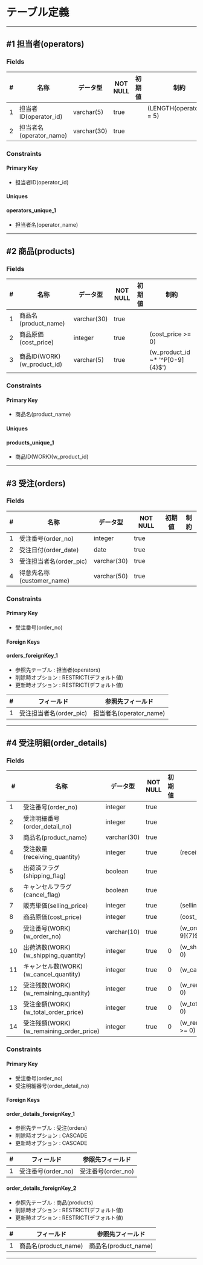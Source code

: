 # テーブル定義

----------

## #1 担当者(operators)

### Fields

| # | 名称 | データ型 | NOT NULL | 初期値 | 制約 |
| -- | -- | -- | -- | -- | -- |
| 1 | 担当者ID(operator_id) | varchar(5) | true |  | (LENGTH(operator_id) = 5) |
| 2 | 担当者名(operator_name) | varchar(30) | true |  |  |

### Constraints

#### Primary Key

* 担当者ID(operator_id)

#### Uniques

#### operators_unique_1

* 担当者名(operator_name)

----------

## #2 商品(products)

### Fields

| # | 名称 | データ型 | NOT NULL | 初期値 | 制約 |
| -- | -- | -- | -- | -- | -- |
| 1 | 商品名(product_name) | varchar(30) | true |  |  |
| 2 | 商品原価(cost_price) | integer | true |  | (cost_price >= 0) |
| 3 | 商品ID(WORK)(w_product_id) | varchar(5) | true |  | (w_product_id ~* '^P[0-9]{4}$') |

### Constraints

#### Primary Key

* 商品名(product_name)

#### Uniques

#### products_unique_1

* 商品ID(WORK)(w_product_id)

----------

## #3 受注(orders)

### Fields

| # | 名称 | データ型 | NOT NULL | 初期値 | 制約 |
| -- | -- | -- | -- | -- | -- |
| 1 | 受注番号(order_no) | integer | true |  |  |
| 2 | 受注日付(order_date) | date | true |  |  |
| 3 | 受注担当者名(order_pic) | varchar(30) | true |  |  |
| 4 | 得意先名称(customer_name) | varchar(50) | true |  |  |

### Constraints

#### Primary Key

* 受注番号(order_no)

#### Foreign Keys

#### orders_foreignKey_1

* 参照先テーブル : 担当者(operators)
* 削除時オプション : RESTRICT(デフォルト値)
* 更新時オプション : RESTRICT(デフォルト値)

| # | フィールド | 参照先フィールド |
| -- | -- | -- |
| 1 | 受注担当者名(order_pic) | 担当者名(operator_name) |

----------

## #4 受注明細(order_details)

### Fields

| # | 名称 | データ型 | NOT NULL | 初期値 | 制約 |
| -- | -- | -- | -- | -- | -- |
| 1 | 受注番号(order_no) | integer | true |  |  |
| 2 | 受注明細番号(order_detail_no) | integer | true |  |  |
| 3 | 商品名(product_name) | varchar(30) | true |  |  |
| 4 | 受注数量(receiving_quantity) | integer | true |  | (receiving_quantity >= 0) |
| 5 | 出荷済フラグ(shipping_flag) | boolean | true |  |  |
| 6 | キャンセルフラグ(cancel_flag) | boolean | true |  |  |
| 7 | 販売単価(selling_price) | integer | true |  | (selling_price >= 0) |
| 8 | 商品原価(cost_price) | integer | true |  | (cost_price >= 0) |
| 9 | 受注番号(WORK)(w_order_no) | varchar(10) | true |  | (w_order_no ~* '^RO-[0-9]{7}$') |
| 10 | 出荷済数(WORK)(w_shipping_quantity) | integer | true | 0 | (w_shipping_quantity >= 0) |
| 11 | キャンセル数(WORK)(w_cancel_quantity) | integer | true | 0 | (w_cancel_quantity >= 0) |
| 12 | 受注残数(WORK)(w_remaining_quantity) | integer | true | 0 | (w_remaining_quantity >= 0) |
| 13 | 受注金額(WORK)(w_total_order_price) | integer | true | 0 | (w_total_order_price >= 0) |
| 14 | 受注残額(WORK)(w_remaining_order_price) | integer | true | 0 | (w_remaining_order_price >= 0) |

### Constraints

#### Primary Key

* 受注番号(order_no)
* 受注明細番号(order_detail_no)

#### Foreign Keys

#### order_details_foreignKey_1

* 参照先テーブル : 受注(orders)
* 削除時オプション : CASCADE
* 更新時オプション : CASCADE

| # | フィールド | 参照先フィールド |
| -- | -- | -- |
| 1 | 受注番号(order_no) | 受注番号(order_no) |

#### order_details_foreignKey_2

* 参照先テーブル : 商品(products)
* 削除時オプション : RESTRICT(デフォルト値)
* 更新時オプション : RESTRICT(デフォルト値)

| # | フィールド | 参照先フィールド |
| -- | -- | -- |
| 1 | 商品名(product_name) | 商品名(product_name) |

----------

